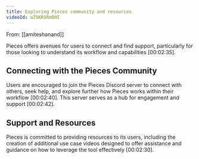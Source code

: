 ```yaml
---
title: Exploring Pieces community and resources
videoId: aZ9KR5RmBHI
---
```


From: [[amiteshanand]] <br/> 

Pieces offers avenues for users to connect and find support, particularly for those looking to understand its workflow and capabilities <a class="yt-timestamp" data-t="00:02:35">[00:02:35]</a>.

## Connecting with the Pieces Community

Users are encouraged to join the Pieces Discord server to connect with others, seek help, and explore further how Pieces works within their workflow <a class="yt-timestamp" data-t="00:02:40">[00:02:40]</a>. This server serves as a hub for engagement and support <a class="yt-timestamp" data-t="00:02:42">[00:02:42]</a>.

## Support and Resources

Pieces is committed to providing resources to its users, including the creation of additional use case videos designed to offer assistance and guidance on how to leverage the tool effectively <a class="yt-timestamp" data-t="00:02:30">[00:02:30]</a>.